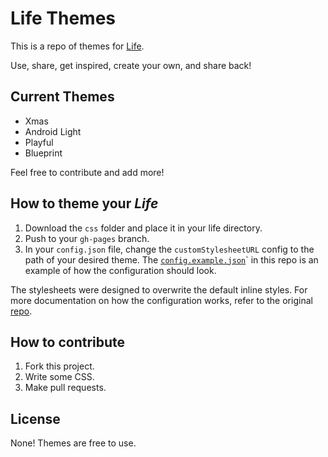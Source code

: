 Life Themes
====

This is a repo of themes for [Life](https://github.com/cheeaun/life). 

Use, share, get inspired, create your own, and share back!

Current Themes
--------------
- Xmas
- Android Light
- Playful
- Blueprint

Feel free to contribute and add more!

How to theme your *Life*
------------------------
1. Download the `css` folder and place it in your life directory.
2. Push to your `gh-pages` branch.
2. In your `config.json` file, change the `customStylesheetURL` config to the path of your desired theme. The [`config.example.json`](https://github.com/kaizora/life-themes/blob/master/config.example.json)` in this repo is an example of how the configuration should look.

The stylesheets were designed to overwrite the default inline styles. For more documentation on how the configuration works, refer to the original [repo](https://github.com/cheeaun/life).

How to contribute
-----------------

1. Fork this project.
2. Write some CSS.
3. Make pull requests.

License
-------

None! Themes are free to use.